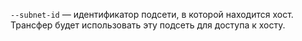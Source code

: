 `--subnet-id` — идентификатор подсети, в которой находится хост. Трансфер будет использовать эту подсеть для доступа к хосту.
